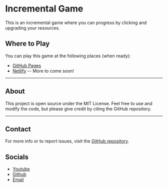 # Incremental Game

This is an incremental game where you can progress by clicking and upgrading your resources.

## Where to Play

You can play this game at the following places (when ready):

- [GitHub Pages](https://smilynarwhal77.github.io/incremental-i/)
- [Netlify](https://incremental-dimensions.netlify.app/)
 --
  More to come soon!
---

## About

This project is open source under the MIT License. Feel free to use and modify the code, but please give credit by citing the GitHub repository.

---

## Contact

For more info or to report issues, visit the [GitHub repository](https://github.com/SmilyNarwhal77/incremental-i).

## Socials
- [Youtube](https://youtube.com/@KeeganGaming23)
- [Github](https://github.com/SmilyNarwhal77)
- [Email](keegangaming23official@gmail.com)
